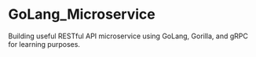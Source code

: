 # GoLang_Microservice
Building useful RESTful API microservice using GoLang, Gorilla, and gRPC for learning purposes.
